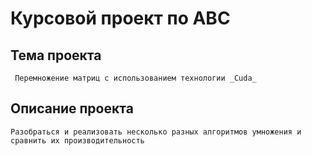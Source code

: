 # Курсовой проект по АВС

## Тема проекта

` Перемножение матриц с использованием технологии _Cuda_`

## Описание проекта

`Разобраться и реализовать несколько разных алгоритмов умножения и сравнить их производительность`






